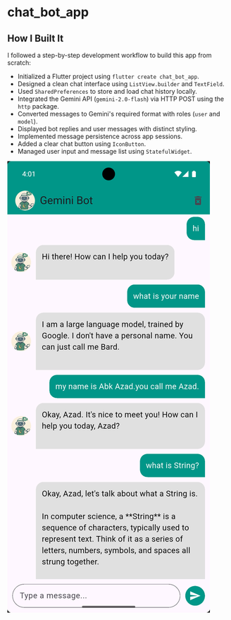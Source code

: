 # chat_bot_app

## How I Built It

I followed a step-by-step development workflow to build this app from scratch:

- Initialized a Flutter project using `flutter create chat_bot_app`.
- Designed a clean chat interface using `ListView.builder` and `TextField`.
- Used `SharedPreferences` to store and load chat history locally.
- Integrated the Gemini API (`gemini-2.0-flash`) via HTTP POST using the `http` package.
- Converted messages to Gemini's required format with roles (`user` and `model`).
- Displayed bot replies and user messages with distinct styling.
- Implemented message persistence across app sessions.
- Added a clear chat button using `IconButton`.
- Managed user input and message list using `StatefulWidget`.

![App Screenshot](assets/chat_screen.png)
